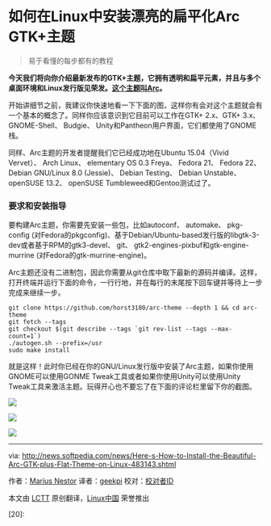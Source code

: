 如何在Linux中安装漂亮的扁平化Arc GTK+主题
================================================================================
> 易于看懂的每步都有的教程

**今天我们将向你介绍最新发布的GTK+主题，它拥有透明和扁平元素，并且与多个桌面环境和Linux发行版见荣发。[这个主题叫Arc][1]。**

开始讲细节之前，我建议你快速地看一下下面的图，这样你有会对这个主题就会有一个基本的概念了。同样你应该意识到它目前可以工作在GTK+ 2.x、GTK+ 3.x、GNOME-Shell、 Budgie、 Unity和Pantheon用户界面，它们都使用了GNOME栈。

同样、Arc主题的开发者提醒我们它已经成功地在Ubuntu 15.04（Vivid Vervet）、 Arch Linux、 elementary OS 0.3 Freya、 Fedora 21、 Fedora 22、 Debian GNU/Linux 8.0 (Jessie)、 Debian Testing、 Debian Unstable、 openSUSE 13.2、 openSUSE Tumbleweed和Gentoo测试过了。

### 要求和安装指导 ###

要构建Arc主题，你需要先安装一些包，比如autoconf、 automake、 pkg-config (对Fedora的pkgconfig)、基于Debian/Ubuntu-based发行版的libgtk-3-dev或者基于RPM的gtk3-devel、 git、 gtk2-engines-pixbuf和gtk-engine-murrine (对Fedora的gtk-murrine-engine)。

Arc主题还没有二进制包，因此你需要从git仓库中取下最新的源码并编译。这样，打开终端并运行下面的命令，一行行地，并在每行的末尾按下回车键并等待上一步完成来继续一步。

    git clone https://github.com/horst3180/arc-theme --depth 1 && cd arc-theme
    git fetch --tags
    git checkout $(git describe --tags `git rev-list --tags --max-count=1`)
    ./autogen.sh --prefix=/usr
    sudo make install

就是这样！此时你已经在你的GNU/Linux发行版中安装了Arc主题，如果你使用GNOME可以使用GONME Tweak工具或者如果你使用Unity可以使用Unity Tweak工具来激活主题。玩得开心也不要忘了在下面的评论栏里留下你的截图。

![](http://i1-news.softpedia-static.com/images/news2/Here-s-How-to-Install-the-Beautiful-Arc-GTK-plus-Flat-Theme-on-Linux-483143-2.jpg)

![](http://i1-news.softpedia-static.com/images/news2/Here-s-How-to-Install-the-Beautiful-Arc-GTK-plus-Flat-Theme-on-Linux-483143-3.jpg)

![](http://i1-news.softpedia-static.com/images/news2/Here-s-How-to-Install-the-Beautiful-Arc-GTK-plus-Flat-Theme-on-Linux-483143-4.jpg)

--------------------------------------------------------------------------------

via: http://news.softpedia.com/news/Here-s-How-to-Install-the-Beautiful-Arc-GTK-plus-Flat-Theme-on-Linux-483143.shtml

作者：[Marius Nestor][a]
译者：[geekpi](https://github.com/geekpi)
校对：[校对者ID](https://github.com/校对者ID)

本文由 [LCTT](https://github.com/LCTT/TranslateProject) 原创翻译，[Linux中国](https://linux.cn/) 荣誉推出

[a]:http://news.softpedia.com/editors/browse/marius-nestor
[1]:https://github.com/horst3180/Arc-theme
[2]:
[3]:
[4]:
[5]:
[6]:
[7]:
[8]:
[9]:
[10]:
[11]:
[12]:
[13]:
[14]:
[15]:
[16]:
[17]:
[18]:
[19]:
[20]:
